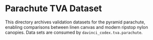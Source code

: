 # Parachute TVA Dataset

This directory archives validation datasets for the pyramid parachute, enabling comparisons between linen canvas and modern ripstop nylon canopies. Data sets are consumed by `davinci_codex.tva.parachute`.
